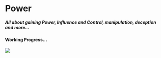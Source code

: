 # Power

##### All about gaining Power, Influence and Control, manipulation, deception and more...
#### Working Progress...

![](https://geps.dev/progress/85)

